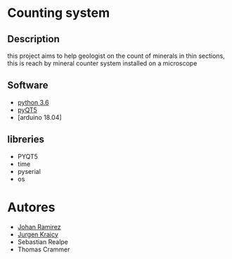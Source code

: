 # Counting system 



## Description

this project aims to help geologist on the count of minerals in thin sections, this is reach by mineral counter system installed on a microscope 

## Software 


- [python 3.6](https://www.python.org/downloads/)
- [pyQT5](https://pypi.org/project/PyQt5/)
- [arduino 18.04]

## libreries
- PYQT5
- time
- pyserial
- os

# Autores

- [Johan Ramirez](https://github.com/joaramirezra)
- [Jurgen Krajcy](https://github.com/JurgenHK)
- Sebastian Realpe
- Thomas Crammer
